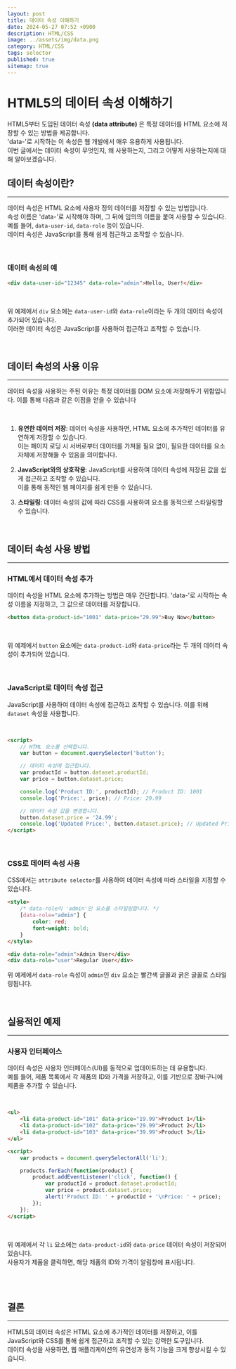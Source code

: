 ```yaml
---
layout: post
title: 데이터 속성 이해하기
date: 2024-05-27 07:52 +0900
description: HTML/CSS 
image: ../assets/img/data.png
category: HTML/CSS
tags: selector
published: true
sitemap: true
---
```



# HTML5의 데이터 속성 이해하기

HTML5부터 도입된 데이터 속성 **(data attribute)** 은 특정 데이터를 HTML 요소에 저장할 수 있는 방법을 제공합니다.     
'data-'로 시작하는 이 속성은 웹 개발에서 매우 유용하게 사용됩니다.     
이번 글에서는 데이터 속성이 무엇인지, 왜 사용하는지, 그리고 어떻게 사용하는지에 대해 알아보겠습니다.    

## 데이터 속성이란?    
--- 

데이터 속성은 HTML 요소에 사용자 정의 데이터를 저장할 수 있는 방법입니다.    
속성 이름은 'data-'로 시작해야 하며, 그 뒤에 임의의 이름을 붙여 사용할 수 있습니다.     
예를 들어, `data-user-id`, `data-role` 등이 있습니다.    
데이터 속성은 JavaScript를 통해 쉽게 접근하고 조작할 수 있습니다.    

<Br>

### 데이터 속성의 예

```html
<div data-user-id="12345" data-role="admin">Hello, User!</div>
```

<br>

위 예제에서 `div` 요소에는 `data-user-id`와 `data-role`이라는 두 개의 데이터 속성이 추가되어 있습니다.     
이러한 데이터 속성은 JavaScript를 사용하여 접근하고 조작할 수 있습니다.    

<Br>

## 데이터 속성의 사용 이유
---

데이터 속성을 사용하는 주된 이유는 특정 데이터를 DOM 요소에 저장해두기 위함입니다. 이를 통해 다음과 같은 이점을 얻을 수 있습니다

<Br>

1. **유연한 데이터 저장**: 데이터 속성을 사용하면, HTML 요소에 추가적인 데이터를 유연하게 저장할 수 있습니다.      
이는 페이지 로딩 시 서버로부터 데이터를 가져올 필요 없이, 필요한 데이터를 요소 자체에 저장해둘 수 있음을 의미합니다.    
    
2. **JavaScript와의 상호작용**: JavaScript를 사용하여 데이터 속성에 저장된 값을 쉽게 접근하고 조작할 수 있습니다.     
이를 통해 동적인 웹 페이지를 쉽게 만들 수 있습니다.    
    
3. **스타일링**: 데이터 속성의 값에 따라 CSS를 사용하여 요소를 동적으로 스타일링할 수 있습니다.    

<Br>

## 데이터 속성 사용 방법
---

### HTML에서 데이터 속성 추가

데이터 속성을 HTML 요소에 추가하는 방법은 매우 간단합니다. 'data-'로 시작하는 속성 이름을 지정하고, 그 값으로 데이터를 저장합니다.

```html
<button data-product-id="1001" data-price="29.99">Buy Now</button>
```

<Br>

위 예제에서 `button` 요소에는 `data-product-id`와 `data-price`라는 두 개의 데이터 속성이 추가되어 있습니다.

<Br>

### JavaScript로 데이터 속성 접근

JavaScript를 사용하여 데이터 속성에 접근하고 조작할 수 있습니다. 이를 위해 `dataset` 속성을 사용합니다.    

<Br>

```html
<script>
    // HTML 요소를 선택합니다.
    var button = document.querySelector('button');

    // 데이터 속성에 접근합니다.
    var productId = button.dataset.productId;
    var price = button.dataset.price;

    console.log('Product ID:', productId); // Product ID: 1001
    console.log('Price:', price); // Price: 29.99

    // 데이터 속성 값을 변경합니다.
    button.dataset.price = '24.99';
    console.log('Updated Price:', button.dataset.price); // Updated Price: 24.99
</script>
```
<Br>

### CSS로 데이터 속성 사용

CSS에서는 `attribute selector`를 사용하여 데이터 속성에 따라 스타일을 지정할 수 있습니다.

```html
<style>
    /* data-role이 'admin'인 요소를 스타일링합니다. */
    [data-role="admin"] {
        color: red;
        font-weight: bold;
    }
</style>

<div data-role="admin">Admin User</div>
<div data-role="user">Regular User</div>
```

위 예제에서 `data-role` 속성이 `admin`인 `div` 요소는 빨간색 글꼴과 굵은 글꼴로 스타일링됩니다.

<Br>

## 실용적인 예제
---

### 사용자 인터페이스

데이터 속성은 사용자 인터페이스(UI)를 동적으로 업데이트하는 데 유용합니다.     
예를 들어, 제품 목록에서 각 제품의 ID와 가격을 저장하고, 이를 기반으로 장바구니에 제품을 추가할 수 있습니다.   

<Br>

```html
<ul>
    <li data-product-id="101" data-price="19.99">Product 1</li>
    <li data-product-id="102" data-price="29.99">Product 2</li>
    <li data-product-id="103" data-price="39.99">Product 3</li>
</ul>

<script>
    var products = document.querySelectorAll('li');

    products.forEach(function(product) {
        product.addEventListener('click', function() {
            var productId = product.dataset.productId;
            var price = product.dataset.price;
            alert('Product ID: ' + productId + '\nPrice: ' + price);
        });
    });
</script>
```

<Br>

위 예제에서 각 `li` 요소에는 `data-product-id`와 `data-price` 데이터 속성이 저장되어 있습니다.     
사용자가 제품을 클릭하면, 해당 제품의 ID와 가격이 알림창에 표시됩니다.    

<Br>
<Br>

## 결론
---

HTML5의 데이터 속성은 HTML 요소에 추가적인 데이터를 저장하고, 이를 JavaScript와 CSS를 통해 쉽게 접근하고 조작할 수 있는 강력한 도구입니다.     
데이터 속성을 사용하면, 웹 애플리케이션의 유연성과 동적 기능을 크게 향상시킬 수 있습니다.     



